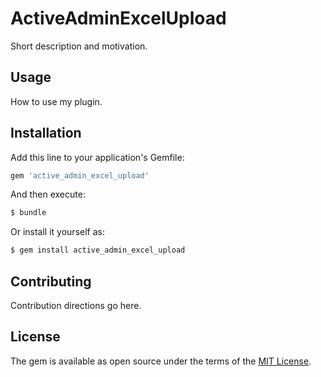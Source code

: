 # ActiveAdminExcelUpload
Short description and motivation.

## Usage
How to use my plugin.

## Installation
Add this line to your application's Gemfile:

```ruby
gem 'active_admin_excel_upload'
```

And then execute:
```bash
$ bundle
```

Or install it yourself as:
```bash
$ gem install active_admin_excel_upload
```

## Contributing
Contribution directions go here.

## License
The gem is available as open source under the terms of the [MIT License](http://opensource.org/licenses/MIT).
